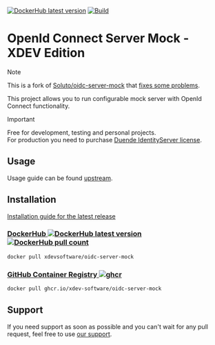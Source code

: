 [![DockerHub latest version](https://img.shields.io/docker/v/xdevsoftware/oidc-server-mock?sort=semver&logo=docker&label=DockerHub)](https://hub.docker.com/r/xdevsoftware/oidc-server-mock)
[![Build](https://img.shields.io/github/actions/workflow/status/xdev-software/oidc-server-mock/check-build.yml?branch=develop)](https://github.com/xdev-software/oidc-server-mock/actions/workflows/check-build.yml?query=branch%3Adevelop)

# OpenId Connect Server Mock - XDEV Edition

> [!NOTE]
> This is a fork of [Soluto/oidc-server-mock](https://github.com/Soluto/oidc-server-mock) that [fixes some problems](./CHANGELOG.md).

This project allows you to run configurable mock server with OpenId Connect functionality.

> [!IMPORTANT]
> Free for development, testing and personal projects.<br/>
> For production you need to purchase [Duende IdentityServer license](https://duendesoftware.com/products/identityserver).

## Usage

Usage guide can be found [upstream](https://github.com/Soluto/oidc-server-mock?tab=readme-ov-file).

## Installation
[Installation guide for the latest release](https://github.com/xdev-software/oidc-server-mock/releases/latest#Installation)

### [DockerHub ![DockerHub latest version](https://img.shields.io/docker/v/xdevsoftware/oidc-server-mock?sort=semver&logo=docker&label=DockerHub) ![DockerHub pull count](https://img.shields.io/docker/pulls/xdevsoftware/oidc-server-mock?logo=docker&label=pulls)](https://hub.docker.com/r/xdevsoftware/oidc-server-mock)
```bash
docker pull xdevsoftware/oidc-server-mock
```

### [GitHub Container Registry ![ghcr](https://img.shields.io/badge/ghcr.io-available-blue?logo=docker)](https://github.com/xdev-software/oidc-server-mock/pkgs/container/oidc-server-mock)
```bash
docker pull ghcr.io/xdev-software/oidc-server-mock
```

## Support
If you need support as soon as possible and you can't wait for any pull request, feel free to use [our support](https://xdev.software/en/services/support).